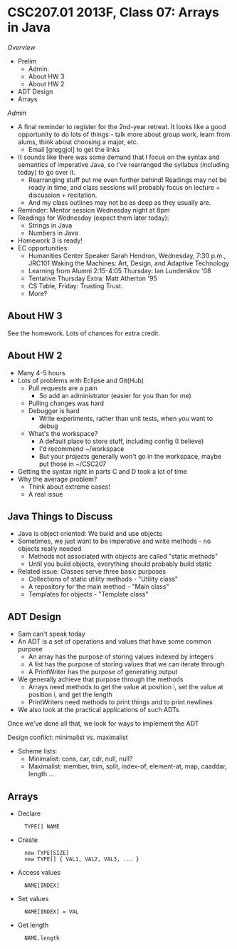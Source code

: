 CSC207.01 2013F, Class 07: Arrays in Java
=========================================

_Overview_

* Prelim
    * Admin.
    * About HW 3
    * About HW 2
* ADT Design
* Arrays

_Admin_

* A final reminder to register for the 2nd-year retreat.  It looks like
  a good opportunity to do lots of things - talk more about group work,
  learn from alums, think about choosing a major, etc.
    * Email [greggjol] to get the links
* It sounds like there was some demand that I focus on the syntax and
  semantics of imperative Java, so I've rearranged the syllabus (including
  today) to go over it.
     * Rearranging stuff put me even further behind!  Readings may not
       be ready in time, and class sessions will probably focus on
       lecture + discussion + recitation.
     * And my class outlines may not be as deep as they usually are.
* Reminder: Mentor session Wednesday night at 8pm
* Readings for Wednesday (expect them later today):
    * Strings in Java
    * Numbers in Java
* Homework 3 is ready!
* EC opportunities:
    * Humanities Center Speaker Sarah Hendron, Wednesday, 7:30 p.m., JRC101
      Waking the Machines: Art, Design, and Adaptive Technology
    * Learning from Alumni 2:15-4:05 Thursday: Ian Lunderskov '08
    * Tentative Thursday Extra: Matt Atherton '95
    * CS Table, Friday: Trusting Trust.
    * More?

About HW 3
----------

See the homework.  Lots of chances for extra credit.

About HW 2
----------

* Many 4-5 hours
* Lots of problems with Eclipse and Git(Hub)
    * Pull requests are a pain
        * So add an administrator (easier for you than for me)
    * Pulling changes was hard
    * Debugger is hard
        * Write experiments, rather than unit tests, when you want to debug
    * What's the workspace?
        * A default place to store stuff, including config (I believe)
        * I'd recommend ~/workspace
        * But your projects generally won't go in the workspace, maybe
          put those in ~/CSC207
* Getting the syntax right in parts C and D took a lot of time
* Why the average problem?
    * Think about extreme cases!
    * A real issue

Java Things to Discuss
----------------------

* Java is object oriented: We build and use objects
* Sometimes, we just want to be imperative and write methods - no objects
  really needed
    * Methods not associated with objects are called "static methods"
    * Until you build objects, everything should probably build static
* Related issue: Classes serve three basic purposes
    * Collections of static utility methods - "Utility class"
    * A repository for the main method - "Main class"
    * Templates for objects - "Template class"

ADT Design
----------

* Sam can't speak today
* An ADT is a set of operations and values that have some common purpose
    * An array has the purpose of storing values indexed by integers
    * A list has the purpose of storing values that we can iterate through
    * A PrintWriter has the purpose of generating output
* We generally achieve that purpose through the methods
    * Arrays need methods to get the value at position i, set the value
      at position i, and get the length
    * PrintWriters need methods to print things and to print newlines
* We also look at the practical applications of such ADTs

Once we've done all that, we look for ways to implement the ADT


Design confilct: minimalist vs. maximalist
* Scheme lists:  
    * Minimalist: cons, car, cdr, null, null?
    * Maximalist: member, trim, split, index-of, element-at, map, caaddar,
      length ...

Arrays
------

* Declare

        TYPE[] NAME

* Create

        new TYPE[SIZE]
        new TYPE[] { VAL1, VAL2, VAL3, ... }

* Access values

        NAME[INDEX]

* Set values

        NAME[INDEX] = VAL

* Get length

        NAME.length


